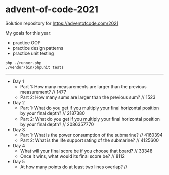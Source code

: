 # advent-of-code-2021

Solution repository for https://adventofcode.com/2021

My goals for this year:
* practice OOP
* practice design patterns
* practice unit testing

```
php ./runner.php
./vendor/bin/phpunit tests
```

---

* Day 1
  * Part 1: How many measurements are larger than the previous measurement? // 1477
  * Part 2: How many sums are larger than the previous sum? // 1523
* Day 2
  * Part 1: What do you get if you multiply your final horizontal position by your final depth? // 2187380
  * Part 2: What do you get if you multiply your final horizontal position by your final depth? // 2086357770
* Day 3
  * Part 1: What is the power consumption of the submarine? // 4160394
  * Part 2:  What is the life support rating of the submarine? // 4125600
* Day 4
  * What will your final score be if you choose that board? // 33348
  * Once it wins, what would its final score be? // 8112
* Day 5
  * At how many points do at least two lines overlap? // 
